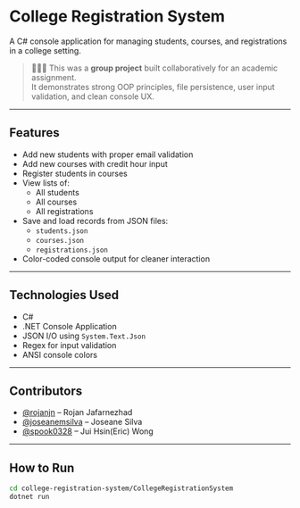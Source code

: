 # College Registration System

A C# console application for managing students, courses, and registrations in a college setting.

> 🧑‍🤝‍🧑 This was a **group project** built collaboratively for an academic assignment.  
> It demonstrates strong OOP principles, file persistence, user input validation, and clean console UX.

---

## Features

- Add new students with proper email validation
- Add new courses with credit hour input
- Register students in courses
- View lists of:
  - All students
  - All courses
  - All registrations
- Save and load records from JSON files:
  - `students.json`
  - `courses.json`
  - `registrations.json`
- Color-coded console output for cleaner interaction

---

## Technologies Used

- C#
- .NET Console Application
- JSON I/O using `System.Text.Json`
- Regex for input validation
- ANSI console colors

---

## Contributors

- [@rojanjn](https://github.com/rojanjn) – Rojan Jafarnezhad
- [@joseanemsilva](https://github.com/joseanemsilva) – Joseane Silva
- [@spook0328](https://github.com/spook0328) – Jui Hsin(Eric) Wong

---

## How to Run

```bash
cd college-registration-system/CollegeRegistrationSystem
dotnet run

